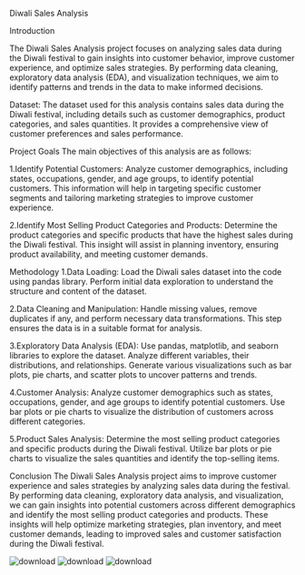 Diwali Sales Analysis

Introduction

The Diwali Sales Analysis project focuses on analyzing sales data during the Diwali festival to gain insights into customer behavior, improve customer experience, and optimize sales strategies. By performing data cleaning, exploratory data analysis (EDA), and visualization techniques, we aim to identify patterns and trends in the data to make informed decisions.

Dataset:
The dataset used for this analysis contains sales data during the Diwali festival, including details such as customer demographics, product categories, and sales quantities. It provides a comprehensive view of customer preferences and sales performance.

Project Goals
The main objectives of this analysis are as follows:

1.Identify Potential Customers: Analyze customer demographics, including states, occupations, gender, and age groups, to identify potential customers. This information will help in targeting specific customer segments and tailoring marketing strategies to improve customer experience.

2.Identify Most Selling Product Categories and Products: Determine the product categories and specific products that have the highest sales during the Diwali festival. This insight will assist in planning inventory, ensuring product availability, and meeting customer demands.

Methodology
1.Data Loading: Load the Diwali sales dataset into the code using pandas library. Perform initial data exploration to understand the structure and content of the dataset.

2.Data Cleaning and Manipulation: Handle missing values, remove duplicates if any, and perform necessary data transformations. This step ensures the data is in a suitable format for analysis.

3.Exploratory Data Analysis (EDA): Use pandas, matplotlib, and seaborn libraries to explore the dataset. Analyze different variables, their distributions, and relationships. Generate various visualizations such as bar plots, pie charts, and scatter plots to uncover patterns and trends.

4.Customer Analysis: Analyze customer demographics such as states, occupations, gender, and age groups to identify potential customers. Use bar plots or pie charts to visualize the distribution of customers across different categories.

5.Product Sales Analysis: Determine the most selling product categories and specific products during the Diwali festival. Utilize bar plots or pie charts to visualize the sales quantities and identify the top-selling items.

Conclusion
The Diwali Sales Analysis project aims to improve customer experience and sales strategies by analyzing sales data during the festival. By performing data cleaning, exploratory data analysis, and visualization, we can gain insights into potential customers across different demographics and identify the most selling product categories and products. These insights will help optimize marketing strategies, plan inventory, and meet customer demands, leading to improved sales and customer satisfaction during the Diwali festival.

![download](https://github.com/omk717/Diwali-sales-analysis/assets/91830654/7daaa177-47ac-4241-bec3-81cbd6b640f2)
![download](https://github.com/omk717/Diwali-sales-analysis/assets/91830654/3f9755d1-37b0-41f9-b25c-f4bef42d9495)
![download](https://github.com/omk717/Diwali-sales-analysis/assets/91830654/f1b255c0-eb8d-4157-b852-f6326589de05)
